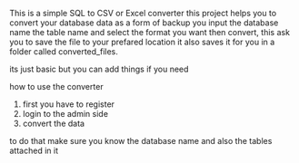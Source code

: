 This is a simple SQL to CSV or Excel converter
this project helps you to convert your database data
 as a form of backup you input the database name the table name and 
 select the format you want then convert, this ask you to save the file to your prefared
 location it also saves it for you in a folder called converted_files.

 its just basic but you can add things if you need 

 how to use the converter
 1. first you have to register
 2. login to the admin side
 3. convert the data

 to do that make sure you know the database name and also the tables attached in it